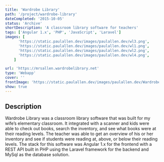 ```yaml
---
title: 'Wardrobe Library'
path: '/project/wardrobe-library'
dateCompleted: '2015-10-05'
status: 'Archive'
shortDescription: 'A classroom library software for teachers'
tags: ['Angular 1.x', 'PHP', 'JavaScript', 'Laravel']
images: [
      'https://static.paulallen.dev/images/paulallen.dev/wl3.png',
      'https://static.paulallen.dev/images/paulallen.dev/wl1.png',
      'https://static.paulallen.dev/images/paulallen.dev/wl2.png',
      'https://static.paulallen.dev/images/paulallen.dev/wl4.png',
    ]

url: 'https://mrsallen.wardrobelibrary.net'
type: 'Webapp'
cover: ''
frontImage: 'https://static.paulallen.dev/images/paulallen.dev/Wardrobe+Library+Cover.png'
show: true
---
```


## Description

Wardrobe Library was a classroom library software that was built for my wife’s elementary classroom. It integrated with a scanner and kids were able to check out books, search the inventory, and see what books were at their reading levels. The teacher was able to get an overview of his or her inventory and see if students were reading at, above, or below their reading levels. The stack for this software was Angular 1.x for the frontend with a REST API built in PHP using the Laravel framework for the backend and MySql as the database solution.